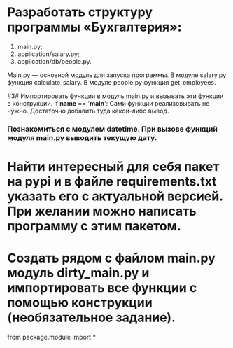# Разработать структуру программы «Бухгалтерия»:

1. main.py;
2. application/salary.py;
3. application/db/people.py.

Main.py — основной модуль для запуска программы.
В модуле salary.py функция calculate_salary.
В модуле people.py функция get_employees.

#3#  Импортировать функции в модуль main.py и вызывать эти функции в конструкции.
if __name__ == '__main__':
Сами функции реализовывать не нужно. Достаточно добавить туда какой-либо вывод.

###  Познакомиться с модулем datetime. При вызове функций модуля main.py выводить текущую дату.

# Найти интересный для себя пакет на pypi и в файле requirements.txt указать его с актуальной версией. При желании можно написать программу с этим пакетом.

# Создать рядом с файлом main.py модуль dirty_main.py и импортировать все функции с помощью конструкции (необязательное задание).

from package.module import *
